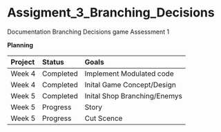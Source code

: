 # Assigment_3_Branching_Decisions
Documentation Branching Decisions game Assessment 1

**Planning** 

|Project|Status|Goals|
|:-------|:-------|:-------|
|Week 4|Completed|Implement Modulated code|
|Week 4|Completed|Inital Game Concept/Design| 
|Week 5|Completed|Inital Shop Branching/Enemys|  
|Week 5|Progress|Story|
|Week 5|Progress|Cut Scence| 

